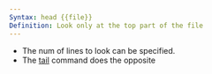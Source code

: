```yaml
---
Syntax: head {{file}}
Definition: Look only at the top part of the file
---
```

+ The num of lines to look can be specified. 
+ The [tail](tail.md) command does the opposite